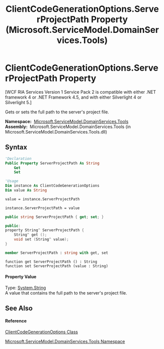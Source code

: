 ﻿---
title: ClientCodeGenerationOptions.ServerProjectPath Property  (Microsoft.ServiceModel.DomainServices.Tools)
TOCTitle: ServerProjectPath Property
ms:assetid: P:Microsoft.ServiceModel.DomainServices.Tools.ClientCodeGenerationOptions.ServerProjectPath
ms:mtpsurl: https://msdn.microsoft.com/en-us/library/microsoft.servicemodel.domainservices.tools.clientcodegenerationoptions.serverprojectpath(v=VS.91)
ms:contentKeyID: 32336346
ms.date: 01/27/2012
mtps_version: v=VS.91
f1_keywords:
- Microsoft.ServiceModel.DomainServices.Tools.ClientCodeGenerationOptions.ServerProjectPath
- Microsoft.ServiceModel.DomainServices.Tools.ClientCodeGenerationOptions.get_ServerProjectPath
- Microsoft.ServiceModel.DomainServices.Tools.ClientCodeGenerationOptions.set_ServerProjectPath
dev_langs:
- CSharp
- JScript
- VB
- FSharp
- c++
api_location:
- microsoft.servicemodel.domainservices.tools.dll
api_name:
- Microsoft.ServiceModel.DomainServices.Tools.ClientCodeGenerationOptions.get_ServerProjectPath
- Microsoft.ServiceModel.DomainServices.Tools.ClientCodeGenerationOptions.ServerProjectPath
- Microsoft.ServiceModel.DomainServices.Tools.ClientCodeGenerationOptions.set_ServerProjectPath
api_type:
- Managed
topic_type:
- apiref
- kbSyntax
product_family_name: VS
ROBOTS: INDEX,FOLLOW
---

# ClientCodeGenerationOptions.ServerProjectPath Property

\[WCF RIA Services Version 1 Service Pack 2 is compatible with either .NET framework 4 or .NET Framework 4.5, and with either Silverlight 4 or Silverlight 5.\]

Gets or sets the full path to the server's project file.

**Namespace:**  [Microsoft.ServiceModel.DomainServices.Tools](gg153739\(v=vs.91\).md)  
**Assembly:**  Microsoft.ServiceModel.DomainServices.Tools (in Microsoft.ServiceModel.DomainServices.Tools.dll)

## Syntax

``` vb
'Declaration
Public Property ServerProjectPath As String
    Get
    Set
```

``` vb
'Usage
Dim instance As ClientCodeGenerationOptions
Dim value As String

value = instance.ServerProjectPath

instance.ServerProjectPath = value
```

``` csharp
public string ServerProjectPath { get; set; }
```

``` c++
public:
property String^ ServerProjectPath {
    String^ get ();
    void set (String^ value);
}
```

``` fsharp
member ServerProjectPath : string with get, set
```

``` jscript
function get ServerProjectPath () : String
function set ServerProjectPath (value : String)
```

#### Property Value

Type: [System.String](https://msdn.microsoft.com/en-us/library/s1wwdcbf)  
A value that contains the full path to the server's project file.  

## See Also

#### Reference

[ClientCodeGenerationOptions Class](gg153689\(v=vs.91\).md)

[Microsoft.ServiceModel.DomainServices.Tools Namespace](gg153739\(v=vs.91\).md)

